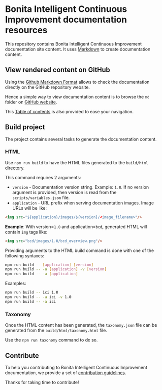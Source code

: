 # Bonita Intelligent Continuous Improvement documentation resources

This repository contains Bonita Intelligent Continuous Improvement documentation site content.
It uses [Markdown](https://help.github.com/categories/writing-on-github/) to create documentation content.


## View rendered content on GitHub

Using the [Github Markdown Format](https://help.github.com/categories/writing-on-github/) allows to check the documentation directly on the GitHub repository website.

Hence a simple way to view documentation content is to browse the `md` folder on [GitHub website](md).

This [Table of contents](md/taxonomy.md) is also provided to ease your navigation.

## Build project

The project contains several tasks to generate the documentation content.

### HTML

Use `npm run build` to have the HTML files generated to the `build/html` directory.

This command requires 2 arguments:
- `version` - Documentation version string. Example: `1.0`. If no version argument is provided, then version is read from the `scripts/variables.json` file.
- `application` - URL prefix when serving documentation images. Image URLs will be like:
```html
<img src="${application}/images/${version}/<image_filename>"/>
```

**Example**: With version=`1.0` and application=`bcd`, generated HTML will contain `img` tags like:
```html
<img src="bcd/images/1.0/bcd_overview.png"/>
```

Providing arguments to the HTML build command is done with one of the following syntaxes:
```bash
npm run build -- [application] [version]
npm run build -- -a [application] -v [version]
npm run build -- -a [application]
```

Examples:
```bash
npm run build -- ici 1.0
npm run build -- -a ici -v 1.0
npm run build -- -a ici
```

### Taxonomy

Once the HTML content has been generated, the `taxonomy.json` file can be generated from the `build/html/taxonomy.html` file.

Use the `npm run taxonomy` command to do so.

## Contribute

To help you contributing to Bonita Intelligent Continuous Improvement documentation, we provide a set of [contribution guidelines](https://github.com/bonitasoft/bonita-doc/blob/7.3/CONTRIBUTING.md).

Thanks for taking time to contribute!
